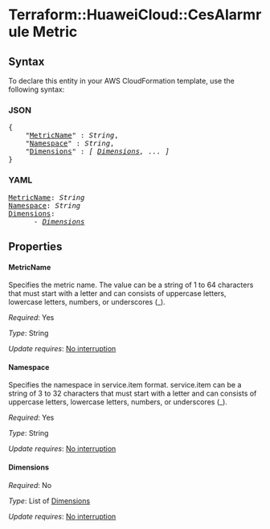 # Terraform::HuaweiCloud::CesAlarmrule Metric

## Syntax

To declare this entity in your AWS CloudFormation template, use the following syntax:

### JSON

<pre>
{
    "<a href="#metricname" title="MetricName">MetricName</a>" : <i>String</i>,
    "<a href="#namespace" title="Namespace">Namespace</a>" : <i>String</i>,
    "<a href="#dimensions" title="Dimensions">Dimensions</a>" : <i>[ <a href="metric-dimensions.md">Dimensions</a>, ... ]</i>
}
</pre>

### YAML

<pre>
<a href="#metricname" title="MetricName">MetricName</a>: <i>String</i>
<a href="#namespace" title="Namespace">Namespace</a>: <i>String</i>
<a href="#dimensions" title="Dimensions">Dimensions</a>: <i>
      - <a href="metric-dimensions.md">Dimensions</a></i>
</pre>

## Properties

#### MetricName

Specifies the metric name. The value can be a string
of 1 to 64 characters that must start with a letter and can consists of uppercase
letters, lowercase letters, numbers, or underscores (_).

_Required_: Yes

_Type_: String

_Update requires_: [No interruption](https://docs.aws.amazon.com/AWSCloudFormation/latest/UserGuide/using-cfn-updating-stacks-update-behaviors.html#update-no-interrupt)

#### Namespace

Specifies the namespace in service.item format. service.item
can be a string of 3 to 32 characters that must start with a letter and can
consists of uppercase letters, lowercase letters, numbers, or underscores (_).

_Required_: Yes

_Type_: String

_Update requires_: [No interruption](https://docs.aws.amazon.com/AWSCloudFormation/latest/UserGuide/using-cfn-updating-stacks-update-behaviors.html#update-no-interrupt)

#### Dimensions

_Required_: No

_Type_: List of <a href="metric-dimensions.md">Dimensions</a>

_Update requires_: [No interruption](https://docs.aws.amazon.com/AWSCloudFormation/latest/UserGuide/using-cfn-updating-stacks-update-behaviors.html#update-no-interrupt)

